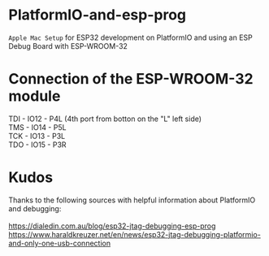 # PlatformIO-and-esp-prog
```Apple Mac Setup``` for ESP32 development on PlatformIO and using an ESP Debug Board with ESP-WROOM-32

# Connection of the ESP-WROOM-32 module

TDI - IO12 - P4L (4th port from botton on the "L" left side)<br>
TMS - IO14 - P5L<br>
TCK - IO13 - P3L<br>
TDO - IO15 - P3R<br>

# Kudos

Thanks to the following sources with helpful information about PlatformIO and debugging:<br>
<br>
https://dialedin.com.au/blog/esp32-jtag-debugging-esp-prog<br>
https://www.haraldkreuzer.net/en/news/esp32-jtag-debugging-platformio-and-only-one-usb-connection<br>

